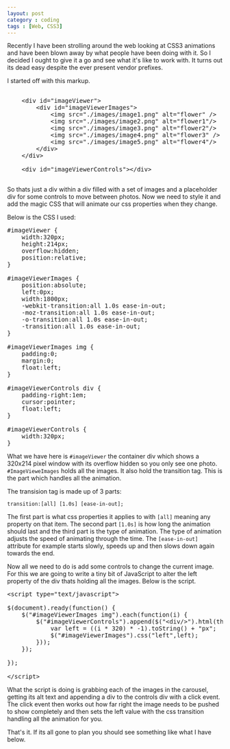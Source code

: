 ```yaml
---
layout: post
category : coding
tags : [Web, CSS3]
---
```


Recently I have been strolling around the web looking at CSS3 animations and have been blown away by what people have been doing with it. So I decided I ought to give it a go and see what it's like to work with. It turns out its dead easy despite the ever present vendor prefixes.

I started off with this markup.

<pre>

	&lt;div id="imageViewer"&gt;
		&lt;div id="imageViewerImages"&gt;
			&lt;img src="./images/image1.png" alt="flower" /&gt;
			&lt;img src="./images/image2.png" alt="flower1"/&gt;
			&lt;img src="./images/image3.png" alt="flower2"/&gt;
			&lt;img src="./images/image4.png" alt="flower3" /&gt;
			&lt;img src="./images/image5.png" alt="flower4"/&gt;
		&lt;/div&gt;
	&lt;/div&gt;
	
	&lt;div id="imageViewerControls"&gt;&lt;/div&gt;

</pre>

So thats just a div within a div filled with a set of images and a placeholder div for some controls to move between photos. Now we need to style it and add the magic CSS that will animate our css properties when they change. 

Below is the CSS I used:

<pre>
#imageViewer {
	width:320px;
	height:214px;
	overflow:hidden;
	position:relative;
}

#imageViewerImages {
	position:absolute;
	left:0px;
	width:1800px;
	-webkit-transition:all 1.0s ease-in-out;
	-moz-transition:all 1.0s ease-in-out;
	-o-transition:all 1.0s ease-in-out;
	-transition:all 1.0s ease-in-out;
}

#imageViewerImages img {
	padding:0;
	margin:0;
	float:left;
}

#imageViewerControls div {
	padding-right:1em;
	cursor:pointer;
	float:left;
}

#imageViewerControls {
	width:320px;
}
</pre>

What we have here is <code>#imageViewer</code> the container div which shows a 320x214 pixel window with its overflow hidden so you only see one photo. <code>#ImageVieweImages</code> holds all the images. It also hold the transition tag. This is the part which handles all the animation.

The transision tag is made up of 3 parts:

<code>transition:\[all\] \[1.0s\] \[ease-in-out\];</code>

The first part is what css properties it applies to with <code>\[all\]</code> meaning any property on that item. The second part <code>\[1.0s\]</code> is how long the animation should last and the third part is the type of animation. The type of animation adjusts the speed of animating through the time. The <code>\[ease-in-out\]</code> attribute for example starts slowly, speeds up and then slows down again towards the end.

Now all we need to do is add some controls to change the current image. For this we are going to write a tiny bit of JavaScript to alter the left property of the div thats holding all the images. Below is the script.

<pre>
&lt;script type="text/javascript"&gt;

$(document).ready(function() {
	$("#imageViewerImages img").each(function(i) {
		$("#imageViewerControls").append($("&lt;div/&gt;").html(this.alt).click(function() {
			var left = ((i * 320) * -1).toString() + "px";
			$("#imageViewerImages").css("left",left);
		}));
	});

});

&lt;/script&gt;
</pre>

What the script is doing is grabbing each of the images in the carousel, getting its alt text and appending a div to the controls div with a click event. The click event then works out how far right the image needs to be pushed to show completely and then sets the left value with the css transition handling all the animation for you.

That's it. If its all gone to plan you should see something like what I have below. 


